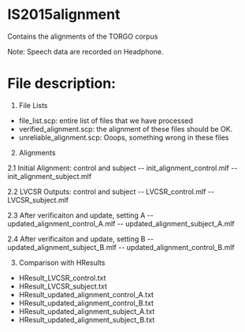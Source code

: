 # IS2015alignment
Contains the alignments of the TORGO corpus

Note:
Speech data are recorded on Headphone.

File description:
=================

1. File Lists
-  file_list.scp: entire list of files that we have processed
-  verified_alignment.scp: the alignment of these files should be OK.
-  unreliable_alignment.scp: Ooops, something wrong in these files

2. Alignments

2.1 Initial Alignment: control and subject
--  init_alignment_control.mlf
--  init_alignment_subject.mlf

2.2 LVCSR Outputs: control and subject
--  LVCSR_control.mlf
--  LVCSR_subject.mlf

2.3 After verificaiton and update, setting A
--  updated_alignment_control_A.mlf
--  updated_alignment_subject_A.mlf

2.4 After verificaiton and update, setting B
--  updated_alignment_subject_B.mlf	
--  updated_alignment_control_B.mlf	

3. Comparison with HResults
- HResult_LVCSR_control.txt
- HResult_LVCSR_subject.txt
- HResult_updated_alignment_control_A.txt
- HResult_updated_alignment_control_B.txt
- HResult_updated_alignment_subject_A.txt
- HResult_updated_alignment_subject_B.txt


